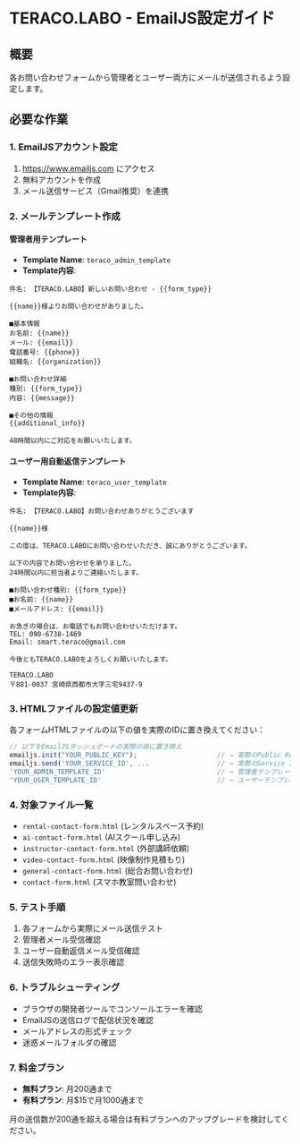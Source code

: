 # TERACO.LABO - EmailJS設定ガイド

## 概要
各お問い合わせフォームから管理者とユーザー両方にメールが送信されるよう設定します。

## 必要な作業

### 1. EmailJSアカウント設定
1. https://www.emailjs.com にアクセス
2. 無料アカウントを作成
3. メール送信サービス（Gmail推奨）を連携

### 2. メールテンプレート作成

#### 管理者用テンプレート
- **Template Name**: `teraco_admin_template`
- **Template内容**:
```
件名: 【TERACO.LABO】新しいお問い合わせ - {{form_type}}

{{name}}様よりお問い合わせがありました。

■基本情報
お名前: {{name}}
メール: {{email}}
電話番号: {{phone}}
組織名: {{organization}}

■お問い合わせ詳細
種別: {{form_type}}
内容: {{message}}

■その他の情報
{{additional_info}}

48時間以内にご対応をお願いいたします。
```

#### ユーザー用自動返信テンプレート  
- **Template Name**: `teraco_user_template`
- **Template内容**:
```
件名: 【TERACO.LABO】お問い合わせありがとうございます

{{name}}様

この度は、TERACO.LABOにお問い合わせいただき、誠にありがとうございます。

以下の内容でお問い合わせを承りました。
24時間以内に担当者よりご連絡いたします。

■お問い合わせ種別: {{form_type}}
■お名前: {{name}}
■メールアドレス: {{email}}

お急ぎの場合は、お電話でもお問い合わせいただけます。
TEL: 090-6738-1469
Email: smart.teraco@gmail.com

今後ともTERACO.LABOをよろしくお願いいたします。

TERACO.LABO
〒881-0037 宮崎県西都市大字三宅9437-9
```

### 3. HTMLファイルの設定値更新

各フォームHTMLファイルの以下の値を実際のIDに置き換えてください：

```javascript
// 以下をEmailJSダッシュボードの実際の値に置き換え
emailjs.init("YOUR_PUBLIC_KEY");                    // → 実際のPublic Key
emailjs.send('YOUR_SERVICE_ID', ...                 // → 実際のService ID  
'YOUR_ADMIN_TEMPLATE_ID'                            // → 管理者テンプレートID
'YOUR_USER_TEMPLATE_ID'                             // → ユーザーテンプレートID
```

### 4. 対象ファイル一覧
- `rental-contact-form.html` (レンタルスペース予約)
- `ai-contact-form.html` (AIスクール申し込み)
- `instructor-contact-form.html` (外部講師依頼)
- `video-contact-form.html` (映像制作見積もり)
- `general-contact-form.html` (総合お問い合わせ)
- `contact-form.html` (スマホ教室問い合わせ)

### 5. テスト手順
1. 各フォームから実際にメール送信テスト
2. 管理者メール受信確認
3. ユーザー自動返信メール受信確認
4. 送信失敗時のエラー表示確認

### 6. トラブルシューティング
- ブラウザの開発者ツールでコンソールエラーを確認
- EmailJSの送信ログで配信状況を確認
- メールアドレスの形式チェック
- 迷惑メールフォルダの確認

### 7. 料金プラン
- **無料プラン**: 月200通まで
- **有料プラン**: 月$15で月1000通まで

月の送信数が200通を超える場合は有料プランへのアップグレードを検討してください。